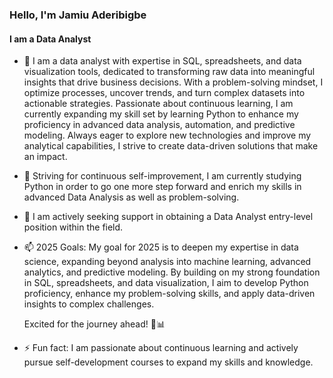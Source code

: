 ### Hello, I'm Jamiu Aderibigbe
#### **I am a Data Analyst**

- 🌱 I am a data analyst with expertise in SQL, spreadsheets, and data visualization tools, dedicated to transforming raw data into meaningful insights that drive business decisions. With a problem-solving mindset,      I optimize processes, uncover trends, and turn complex datasets into actionable strategies.
    Passionate about continuous learning, I am currently expanding my skill set by learning Python to enhance my proficiency in advanced data analysis, automation, and predictive modeling. Always eager to explore       new technologies and improve my analytical capabilities, I strive to create data-driven solutions that make an impact.
- 👯 Striving for continuous self-improvement, I am currently studying Python in order to go one more step forward and enrich my skills in advanced Data Analysis as well as problem-solving.
- 🤔 I am actively seeking support in obtaining a Data Analyst entry-level position within the field.
- 📫 2025 Goals: My goal for 2025 is to deepen my expertise in data science, expanding beyond analysis into machine learning, advanced analytics, and predictive modeling. By building on my strong foundation in SQL,     spreadsheets, and data visualization, I aim to develop Python proficiency, enhance my problem-solving skills, and apply data-driven insights to complex challenges.

    Excited for the journey ahead! 🚀📊
- ⚡ Fun fact: I am passionate about continuous learning and actively pursue self-development courses to expand my skills and knowledge.
